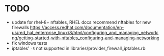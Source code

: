 # TODO

- update for rhel-8+ nftables, RHEL docs recommend nftables for new firewalls <https://access.redhat.com/documentation/en-us/red_hat_enterprise_linux/8/html/configuring_and_managing_networking/getting-started-with-nftables_configuring-and-managing-networking>
- fix windows tests
- iptables' `-S` not supported in libraries/provider_firewall_iptables.rb
